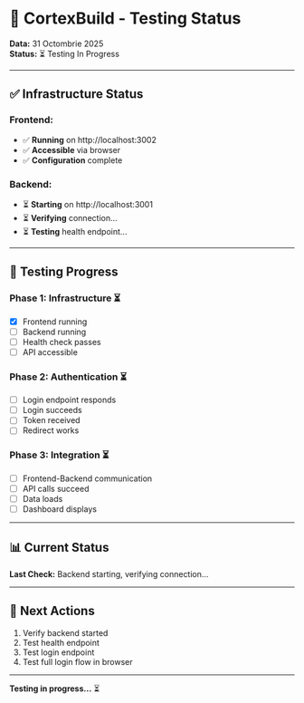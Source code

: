 # 🧪 CortexBuild - Testing Status

**Data:** 31 Octombrie 2025  
**Status:** ⏳ Testing In Progress

---

## ✅ **Infrastructure Status**

### **Frontend:**
- ✅ **Running** on http://localhost:3002
- ✅ **Accessible** via browser
- ✅ **Configuration** complete

### **Backend:**
- ⏳ **Starting** on http://localhost:3001
- ⏳ **Verifying** connection...
- ⏳ **Testing** health endpoint...

---

## 🧪 **Testing Progress**

### **Phase 1: Infrastructure** ⏳
- [x] Frontend running
- [ ] Backend running
- [ ] Health check passes
- [ ] API accessible

### **Phase 2: Authentication** ⏳
- [ ] Login endpoint responds
- [ ] Login succeeds
- [ ] Token received
- [ ] Redirect works

### **Phase 3: Integration** ⏳
- [ ] Frontend-Backend communication
- [ ] API calls succeed
- [ ] Data loads
- [ ] Dashboard displays

---

## 📊 **Current Status**

**Last Check:** Backend starting, verifying connection...

---

## 🚀 **Next Actions**

1. Verify backend started
2. Test health endpoint
3. Test login endpoint
4. Test full login flow in browser

---

**Testing in progress...** ⏳

